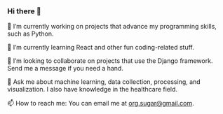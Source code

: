 ### Hi there 👋

🔭 I’m currently working on projects that advance my programming skills, such as Python.

🌱 I’m currently learning React and other fun coding-related stuff.

👯 I’m looking to collaborate on projects that use the Django framework. Send me a message if you need a hand.

💬 Ask me about machine learning, data collection, processing, and visualization. I also have knowledge in the healthcare field.

📫 How to reach me: You can email me at org.sugar@gmail.com.

